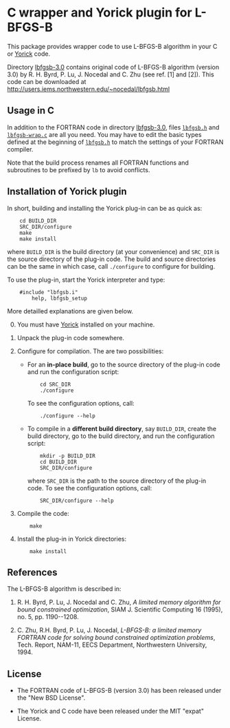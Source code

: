 C wrapper and Yorick plugin for L-BFGS-B
========================================

This package provides wrapper code to use L-BFGS-B algorithm in your C or
[Yorick](http://yorick.github.com/) code.

Directory [lbfgsb-3.0](./lbfgsb-3.0) contains original code of L-BFGS-B algorithm
(version 3.0) by R.  H. Byrd, P. Lu, J.  Nocedal and C. Zhu (see ref. [1]
and [2]).  This code can be downloaded at
http://users.iems.northwestern.edu/~nocedal/lbfgsb.html


Usage in C
----------

In addition to the FORTRAN code in directory [lbfgsb-3.0](./lbfgsb-3.0),
files [`lbfgsb.h`](./lbfgsb.h) and [`lbfgsb-wrap.c`](./lbfgsb-wrap.c) are
all you need.  You may have to edit the basic types defined at the
beginning of [`lbfgsb.h`](./lbfgsb.h) to match the settings of your FORTRAN
compiler.

Note that the build process renames all FORTRAN functions and subroutines
to be prefixed by `lb` to avoid conflicts.


Installation of Yorick plugin
-----------------------------

In short, building and installing the Yorick plug-in can be as quick as:
```
    cd BUILD_DIR
    SRC_DIR/configure
    make
    make install
```
where `BUILD_DIR` is the build directory (at your convenience) and `SRC_DIR` is
the source directory of the plug-in code.  The build and source directories
can be the same in which case, call `./configure` to configure for building.

To use the plug-in, start the Yorick interpreter and type:
```
    #include "lbfgsb.i"
        help, lbfgsb_setup
```
More detailled explanations are given below.

0. You must have [Yorick](http://yorick.github.com/) installed on your
   machine.

1. Unpack the plug-in code somewhere.

2. Configure for compilation.  The are two possibilities:

   * For an **in-place build**, go to the source directory of the plug-in
     code and run the configuration script:
     ```
         cd SRC_DIR
         ./configure
     ```
     To see the configuration options, call:
     ```
         ./configure --help
     ```

   * To compile in a **different build directory**, say `BUILD_DIR`, create
     the build directory, go to the build directory, and run the
     configuration script:
     ```
         mkdir -p BUILD_DIR
         cd BUILD_DIR
         SRC_DIR/configure
     ```
     where `SRC_DIR` is the path to the source directory of the plug-in code.
     To see the configuration options, call:
     ```
         SRC_DIR/configure --help
     ```

3. Compile the code:
   ```
       make
   ```

4. Install the plug-in in Yorick directories:
   ```
       make install
   ```


References
----------
The L-BFGS-B algorithm is described in:

1. R. H. Byrd, P. Lu, J. Nocedal and C. Zhu, *A limited memory algorithm
   for bound constrained optimization*, SIAM J. Scientific Computing 16
   (1995), no. 5, pp. 1190--1208.

2. C.  Zhu, R.H. Byrd, P. Lu, J.  Nocedal, *L-BFGS-B: a limited memory
   FORTRAN code for solving bound constrained optimization problems*,
   Tech. Report, NAM-11, EECS Department, Northwestern University, 1994.



License
-------

* The FORTRAN code of L-BFGS-B (version 3.0) has been released under the "New
  BSD License".

* The Yorick and C code have been released under the MIT "expat" License.
